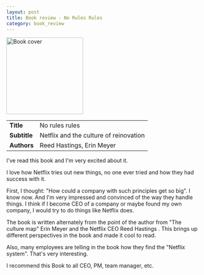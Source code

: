 ```yaml
---
layout: post
title: Book review - No Rules Rules
category: book_review
---
```


<img alt="Book cover" src="https://m.media-amazon.com/images/I/414KRC8ts+L.jpg" height="200" />

| | |
|------------------|----------------------------------------|
| **Title**        | No rules rules                         |
| **Subtitle**     | Netflix and the culture of reinovation |
| **Authors**      | Reed Hastings, Erin Meyer              |

I've read this book and I'm very excited about it. 

I love how Netflix tries out new things, no one ever tried and how they had success with it.

First, I thought: "How could a company with such principles get so big". I know now. And I'm very impressed and convinced of the way they handle things. I think if I become CEO of a company or maybe found my own company, I would try to do things like Netflix does.

The book is written alternately from the point of the author from "The culture map" Erin Meyer and the Netflix CEO Reed Hastings . This brings up different perspectives in the book and made it cool to read.

Also, many employees are telling in the book how they find the "Netflix system". That's very interesting.

I recommend this Book to all CEO, PM, team manager, etc.
